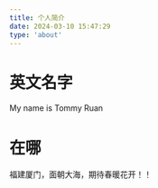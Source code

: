 ```yaml
---
title: 个人简介
date: 2024-03-10 15:47:29
type: 'about'
---
```


# 英文名字

My name is Tommy Ruan

# 在哪

福建厦门，面朝大海，期待春暖花开！！
